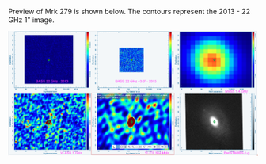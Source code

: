 Preview of Mrk 279 is shown below. The contours represent the 2013 - 22 GHz 1" image. 

![Mrk279.png](Mrk279.png "Mrk279")


